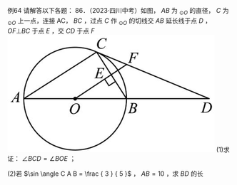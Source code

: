 例64 请解答以下各题： 86．（2023·四川中考）如图， $A B$ 为 $_ { \odot O }$ 的直径， $C$ 为 $_ { \odot O }$ 上一点，连接 AC， $B C$ ，过点 $C$ 作 $_ { \odot O }$ 的切线交 $A B$ 延长线于点 $D$ ， $O F \bot B C$ 于点 $E$ ，交 $C D$ 于点 $F$
![](<../../qs_image_DB/专题3-6__圆的综合（27类题型）（解析版）/1e8c44ed5761e49a1fbffe53d8ec0fab0d5d33a719e1ce8621d47e5471634942.jpg>)
(1)求证： $\angle B C D = \angle B O E$ ；

(2)若 $\sin \angle C A B = \frac { 3 } { 5 }$ ， $A B = 1 0$ ，求 $B D$ 的长
